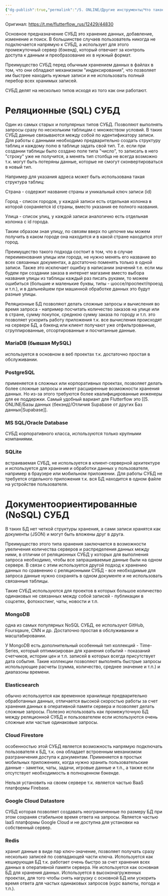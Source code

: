 ```yaml
---
{"dg-publish":true,"permalink":"/5. ONLINE/Другие инструменты/Что такое База Данных/","created":"2024-10-30T11:08:19.446-03:00","updated":"2024-12-03T16:52:16.217-03:00"}
---
```


Оригинал: https://t.me/flutterflow_rus/12429/44830

Основное предназначение СУБД это хранение данных, добавление, изменение и поиск. В большинстве случаев пользователь никогда не подключается напрямую к СУБД, а использует для этого промежуточный сервер (бэкенд), который отвечает за контроль доступа к данным и преобразование их в нужный формат.

Преимущество СУБД перед обычным хранением данных в файлах в том, что они обладают механизмом "индексирования", что позволяет им быстрее находить нужные записи и не использовать полный перебор всех хранимых записей.

СУБД делят на несколько типов исходя из того как они работают.

# Реляционные (SQL) СУБД
Один из самых старых и популярных типов СУБД. Позволяют выполнять запросы сразу по нескольким таблицам с множеством условий. В таких СУБД данные связываются между собой по идентификатору записи.  Для работы с данными необходимо предварительно создать структуру таблиц и каждому полю в таблице задать свой тип. Т.е. если при создании таблицы было создано поле типа "число", то записать в него "строку" уже не получится, а менять тип столбца не всегда возможно т.к. могут быть потеряны данные, которые не смогут сконвертироваться в новый тип.

Например для указания адреса может быть использована такая структура таблиц:

Страна - содержит название страны и уникальный ключ записи (id)

Город - список городов, у каждой записи есть отдельная колонка в которой сохраняется id страны, вместо указания ее полного названия.

Улица - список улиц, у каждой записи аналогично есть отдельная колонка с id города.

Таким образом зная улицу, по связям вверх по цепочке мы можем получить в каком городе она находится и в какой стране находится этот город.

Преимущество такого подхода состоит в том, что в случае переименования улицы или города, не нужно менять его название во всех связанных документах, а достаточно поменять только в одной записи. Также это исключает ошибку в написании значений т.е. если мы будем при создании заказа в интернет магазине вместо выбора названия улицы из таблицы каждый раз писать руками, то можем ошибиться (большие и маленькие буквы, типы - шоссе/проспект/проезд и т.п.), и в дальнейшем при машинной обработке данных это будут разные улицы.

Реляционные БД позволяют делать сложные запросы и вычисления во время запроса - например посчитать количество заказов на улице или в стране, сумму покупок, среднюю сумму заказа по городу и т.п.  это позволяет ускорить работу приложения т.к. все вычисления происходят на сервере БД, а бэкенд или клиент получают уже отфильтрованные, сгруппированные, отсортированные и посчитанные данные.

### MariaDB (бывшая MySQL)
используется в основном в веб проектах т.к. достаточно простая в обслуживании.

### PostgreSQL
применяется в сложных или корпоративных проектах, позволяет делать более сложные запросы и имеет расширенные возможности хранения данных. Но из-за этого требуются более квалифицированные инженеры для ее поддержки.
Самый удобный вариант для Flutterflow это [[5. ONLINE/Базы данных (бекэнд)/Отличия Supabase от других Баз данных\|Supabase]].
### MS SQL/Oracle Database
СУБД корпоративного класса, используются только крупными компаниями.

### SQLite
встраиваемая СУБД, не используется в клиент-серверной архитектуре и используется для хранения и обработки данных у пользователя, например в браузере или мобильном приложении. Для работы СУБД не требуется отдельного приложения т.к. вся БД находится в одном файле на устройстве пользователя.

# Документоориентированные (NoSQL) СУБД
В таких БД нет четкой структуры хранения, а сами записи хранятся как документы (JSON) и могут быть вложены друг в друга.

Преимущество этого типа хранения заключается в возможности увеличения количества серверов и распределения данных между ними, в отличии от реляционных СУБД у которых для выполнения запроса необходимо, чтобы все запрашиваемые данные были на одном сервере. В связи с этим используется другой подход к хранению данных по сравнению с реляционными СУБД - все необходимые для запроса данные нужно сохранять в одном документе и не использовать связанные таблицы.

Такие СУБД используются для проектов в которых большое количество одинаковых не связанных между собой записей - публикации в соцсетях, фотохостинг, чаты, новости и т.п.

### MongoDB
одна из самых популярных NoSQL СУБД, ее используют GitHub, Foursqaure, CNN и др. Достаточно простая в обслуживании и масштабировании.

У MongoDB есть дополнительный особенный тип коллекций - Time-Series, который оптимизирован для хранения событий - показаний счетчиков, истории цен и т.п. записей в которых всегда присутствует дата события. Такие коллекции позволяют выполнять быстрые запросы использующие расчеты (сумма, количество, среднее значение и т.п.) и диапазоны времени.

### Elasticsearch
обычно используется как временное хранилище предварительно обработанных данных, отличается высокой скоростью работы за счет хранения данных в оперативной памяти сервера и позволяет делать сложные запросы. Полезно использовать как промежуточную БД между реляционной СУБД и пользователем если используются очень сложные или частые одинаковые запросы.

### Cloud Firestore
особенностью этой СУБД является возможность напрямую подключать пользователя к БД, т.к. она обладает встроенным механизмом разграничения доступа к документам. Применяется в простых мобильных приложениях, когда нужно хранить пользовательские данные - заметки, чаты, задачи, игровые данные и т.п., а также если отсутствует необходимость в полноценном бэкенде.

Нельзя установить на своем сервере т.к. является частью BaaS платформы Firebase.

### Google Cloud Datastore
СУБД которая позволяет создавать неограниченные по размеру БД при этом сохраняя стабильное время ответа на запросы. Является частью IaaS платформы Google Cloud и не доступна для установки на собственный сервер.

### Redis
хранит данные в виде пар ключ-значение, позволяет получать сразу несколько записей по совпадающей части ключа. Используется как кеширующая БД т.к. работает очень быстро за счет хранения всех данных в оперативной памяти сервера. Не используется как основная БД для хранения данных. Используется в высоконагруженных проектах, для того чтобы снять нагрузку с основной БД или ускорить время ответа для частых одинаковых запросов (курс валюты, погода и т.п.).
